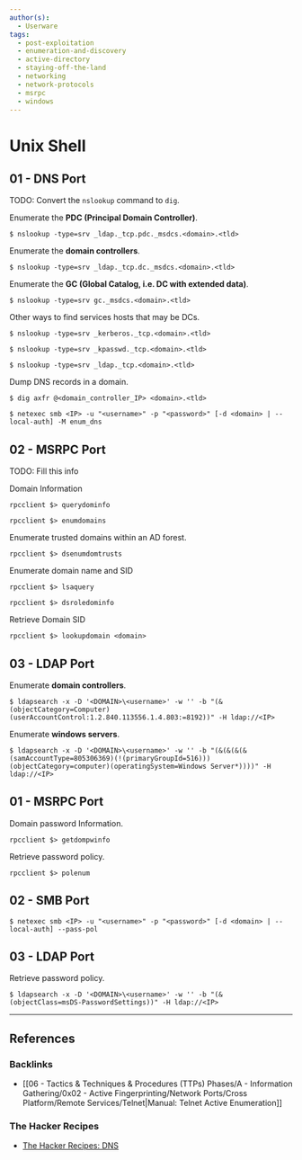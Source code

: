 ```yaml
---
author(s):
  - Userware
tags:
  - post-exploitation
  - enumeration-and-discovery
  - active-directory
  - staying-off-the-land
  - networking
  - network-protocols
  - msrpc
  - windows
---
```

# Unix Shell

## 01 - DNS Port

TODO: Convert the `nslookup` command to `dig`.

Enumerate the **PDC (Principal Domain Controller)**.

```
$ nslookup -type=srv _ldap._tcp.pdc._msdcs.<domain>.<tld>
```

Enumerate the **domain controllers**.

```
$ nslookup -type=srv _ldap._tcp.dc._msdcs.<domain>.<tld>
```

Enumerate the **GC (Global Catalog, i.e. DC with extended data)**.

```
$ nslookup -type=srv gc._msdcs.<domain>.<tld>
```

Other ways to find services hosts that may be DCs.

```
$ nslookup -type=srv _kerberos._tcp.<domain>.<tld>

$ nslookup -type=srv _kpasswd._tcp.<domain>.<tld>

$ nslookup -type=srv _ldap._tcp.<domain>.<tld>
```

Dump DNS records in a domain.

```
$ dig axfr @<domain_controller_IP> <domain>.<tld>
```

```
$ netexec smb <IP> -u "<username>" -p "<password>" [-d <domain> | --local-auth] -M enum_dns
```

## 02 - MSRPC Port

TODO: Fill this info

Domain Information

```
rpcclient $> querydominfo

rpcclient $> enumdomains
```

Enumerate trusted domains within an AD forest.

```
rpcclient $> dsenumdomtrusts
```

Enumerate domain name and SID

```
rpcclient $> lsaquery

rpcclient $> dsroledominfo
```

Retrieve Domain SID

```
rpcclient $> lookupdomain <domain>
```

## 03 - LDAP Port

Enumerate **domain controllers**.

```
$ ldapsearch -x -D '<DOMAIN>\<username>' -w '' -b "(&(objectCategory=Computer)(userAccountControl:1.2.840.113556.1.4.803:=8192))" -H ldap://<IP>
```

Enumerate **windows servers**.

```
$ ldapsearch -x -D '<DOMAIN>\<username>' -w '' -b "(&(&(&(&(samAccountType=805306369)(!(primaryGroupId=516)))(objectCategory=computer)(operatingSystem=Windows Server*))))" -H ldap://<IP>
```

## 01 - MSRPC Port

Domain password Information.

```
rpcclient $> getdompwinfo
```

Retrieve password policy.

```
rpcclient $> polenum
```

## 02 - SMB Port

```
$ netexec smb <IP> -u "<username>" -p "<password>" [-d <domain> | --local-auth] --pass-pol
```

## 03 - LDAP Port

Retrieve password policy.

```
$ ldapsearch -x -D '<DOMAIN>\<username>' -w '' -b "(&(objectClass=msDS-PasswordSettings))" -H ldap://<IP>
```

---
## References

### Backlinks

- [[06 - Tactics & Techniques & Procedures (TTPs) Phases/A - Information Gathering/0x02 - Active Fingerprinting/Network Ports/Cross Platform/Remote Services/Telnet|Manual: Telnet Active Enumeration]]

### The Hacker Recipes

- [The Hacker Recipes: DNS](https://www.thehacker.recipes/ad/recon/dns)
